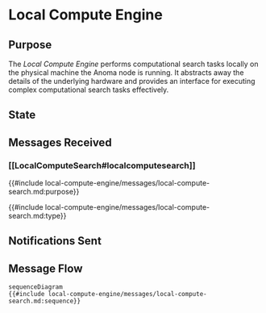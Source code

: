 <div class="engine">

# Local Compute Engine

## Purpose

<!-- --8<-- [start:purpose] -->

The *Local Compute Engine* performs computational search tasks locally on the physical machine the Anoma node is running. 
It abstracts away the details of the underlying hardware and 
provides an interface for executing complex computational search tasks effectively.

<!-- --8<-- [end:purpose] -->

## State


## Messages Received

### [[LocalComputeSearch#localcomputesearch]]

{{#include local-compute-engine/messages/local-compute-search.md:purpose}}

{{#include local-compute-engine/messages/local-compute-search.md:type}}


## Notifications Sent


## Message Flow


 <!-- --8<-- [start:messages] -->
 ```mermaid
 sequenceDiagram
 {{#include local-compute-engine/messages/local-compute-search.md:sequence}}
 ```
 <!-- --8<-- [end:messages] -->

</div>